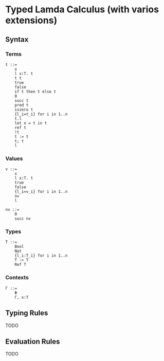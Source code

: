 # Typed Lamda Calculus (with varios extensions)

## Syntax

### Terms

```
t ::=
    x
    l x:T. t
    t t
    true
    false
    if t then t else t
    0
    succ t
    pred t
    iszero t
    {l_i=t_i} for i in 1..n
    t.l
    let x = t in t
    ref t
    !t
    t := t
    t; t
    l
```

### Values

```
v ::=
    x
    l x:T. t
    true
    false
    {l_i=v_i} for i in 1..n
    nv
    l
    
nv ::=
    0
    succ nv
```

### Types

```
T ::=
    Bool
    Nat
    {l_i:T_i} for i in 1..n
    T -> T
    Ref T
```

### Contexts

```
Γ ::=
    Φ
    Γ, x:T
```

## Typing Rules

TODO

## Evaluation Rules

TODO
